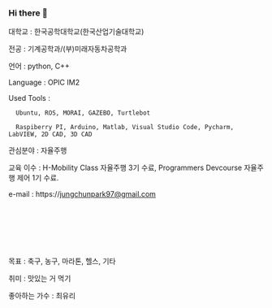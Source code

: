 ### Hi there 👋

대학교 : 한국공학대학교(한국산업기술대학교)

전공 : 기계공학과/(부)미래자동차공학과

언어 : python, C++

Language : OPIC IM2

Used Tools :

      Ubuntu, ROS, MORAI, GAZEBO, Turtlebot
  
      Raspiberry PI, Arduino, Matlab, Visual Studio Code, Pycharm, LabVIEW, 2D CAD, 3D CAD

관심분야 : 자율주행

교육 이수 : H-Mobility Class 자율주행 3기 수료, Programmers Devcourse 자율주행 제어 1기 수료.

e-mail : https://jungchunpark97@gmail.com

<br />
<br />
<br />
<br />
<br />


목표 : 축구, 농구, 마라톤, 헬스, 기타

취미 : 맛있는 거 먹기

좋아하는 가수 : 최유리
